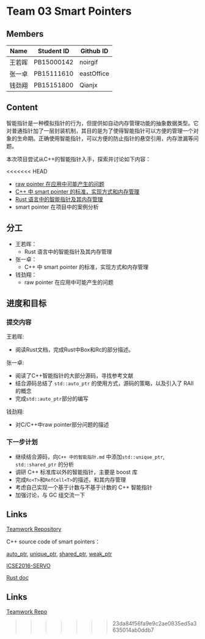 # Team 03 Smart Pointers

## Members

| Name | Student ID | Github ID  |
| ---- | ---------- | ---------- |
| 王若晖  | PB15000142 | noirgif    |
| 张一卓  | PB15111610 | eastOffice |
| 钱劲翔  | PB15151800 | Qianjx     |

## Content

智能指针是一种模拟指针的行为，但提供如自动内存管理功能的抽象数据类型。它对普通指针加了一层封装机制，其目的是为了使得智能指针可以方便的管理一个对象的生命期。正确使用智能指针，可以方便的防止指针的悬空引用，内存泄漏等问题。

本次项目尝试从C++的智能指针入手，探索并讨论如下内容：

<<<<<<< HEAD
* [raw pointer 在应用中可能产生的问题](https://github.com/noirgif/ustc-compiler-pointer/blob/master/cpp-raw-pointer-problem.md)
* [C++ 中 smart pointer 的标准，实现方式和内存管理](https://github.com/noirgif/ustc-compiler-pointer/blob/master/cpp-smart-pointer.md)
* [Rust 语言中的智能指针及其内存管理](https://github.com/noirgif/ustc-compiler-pointer/blob/master/rust-smart-pointer.md)
* smart pointer 在项目中的案例分析

## 分工

* 王若晖： 
	* Rust 语言中的智能指针及其内存管理
* 张一卓： 
	* C++ 中 smart pointer 的标准，实现方式和内存管理
* 钱劲翔： 
	* raw pointer 在应用中可能产生的问题

## 进度和目标

### 提交内容

王若晖:

* 阅读Rust文档，完成Rust中Box和Rc的部分描述。

张一卓:

* 阅读了C++智能指针的大部分源码，寻找参考文献
* 结合源码总结了 `std::auto_ptr` 的使用方式，源码的策略，以及引入了 RAII 的概念
* 完成`std::auto_ptr`部分的编写

钱劲翔:

* 对C/C++中raw pointer部分问题的描述

### 下一步计划

* 继续结合源码，向`C++ 中的智能指针.md` 中添加`std::unique_ptr`, `std::shared_ptr` 的分析
* 调研 C++ 标准库以外的智能指针，主要是 boost 库
* 完成`Rc<T>`和`RefCell<T>`的描述，和其内存管理
* 考虑自己实现一个基于计数与不基于计数的 C++ 智能指针
* 加强讨论，与 GC 组交流一下

## Links

[Teamwork Repository](https://github.com/noirgif/ustc-compiler-pointer)

C++ source code of smart pointers：

[auto_ptr](https://github.com/noirgif/ustc-compiler-pointer/blob/master/References/source_auto_ptr.cpp), [unique_ptr](https://github.com/noirgif/ustc-compiler-pointer/blob/master/References/source_unique_ptr.cpp), [shared_ptr](https://github.com/noirgif/ustc-compiler-pointer/blob/master/References/source_shared_ptr.cpp), [weak_ptr](https://github.com/noirgif/ustc-compiler-pointer/blob/master/References/source_weak_ptr.cpp)

[ICSE2016-SERVO](https://github.com/noirgif/ustc-compiler-pointer/blob/master/References/icse16-servo-preprint.pdf)

[Rust doc](https://doc.rust-lang.org/book/second-edition/)

## Links

[Teamwork Repo](https://github.com/noirgif/ustc-compiler-pointer)



>>>>>>> 23da84f56fa9e9c2ae0835ed5a3635014ab0ddb7
